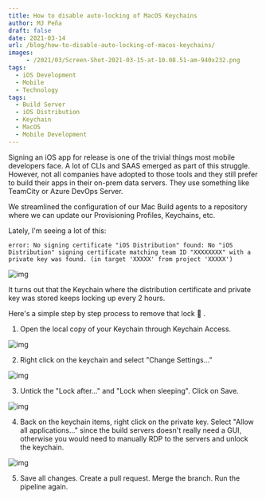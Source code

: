 ```yaml
---
title: How to disable auto-locking of MacOS Keychains
author: MJ Peña
draft: false
date: 2021-03-14
url: /blog/how-to-disable-auto-locking-of-macos-keychains/
images: 
     - /2021/03/Screen-Shot-2021-03-15-at-10.08.51-am-940x232.png
tags:
  - iOS Development
  - Mobile
  - Technology
tags:
  - Build Server
  - iOS Distribution
  - Keychain
  - MacOS
  - Mobile Development
---
```


Signing an iOS app for release is one of the trivial things most mobile developers face. A lot of CLIs and SAAS emerged as part of this struggle. However, not all companies have adopted to those tools and they still prefer to build their apps in their on-prem data servers. They use something like TeamCity or Azure DevOps Server.

We streamlined the configuration of our Mac Build agents to a repository where we can update our Provisioning Profiles, Keychains, etc.

Lately, I'm seeing a lot of this:

`error: No signing certificate "iOS Distribution" found: No "iOS Distribution" signing certificate matching team ID "XXXXXXXX" with a private key was found. (in target 'XXXXX' from project 'XXXXX')`

![img](https://firebasestorage.googleapis.com/v0/b/firescript-577a2.appspot.com/o/imgs%2Fapp%2Fmjtpena%2FhUK6MA22wq.png?alt=media&token=8f178aa7-3a07-4657-8288-480cdabcec45)

It turns out that the Keychain where the distribution certificate and private key was stored keeps locking up every 2 hours.

Here's a simple step by step process to remove that lock 🔐 .

1. Open the local copy of your Keychain through Keychain Access.

![img](https://firebasestorage.googleapis.com/v0/b/firescript-577a2.appspot.com/o/imgs%2Fapp%2Fmjtpena%2FZSxS7fv_Au.png?alt=media&token=d9e97e60-28e3-4f51-9e32-44d4a8198d88)

2. Right click on the keychain and select "Change Settings..."

![img](https://firebasestorage.googleapis.com/v0/b/firescript-577a2.appspot.com/o/imgs%2Fapp%2Fmjtpena%2Fe4gMKg1Kuk.png?alt=media&token=d11d2398-ffdf-4b23-b7c7-e2f91b29b96e)

3. Untick the "Lock after..." and "Lock when sleeping". Click on Save.

![img](https://firebasestorage.googleapis.com/v0/b/firescript-577a2.appspot.com/o/imgs%2Fapp%2Fmjtpena%2FkWUREz7y1a.png?alt=media&token=5abe6d8c-5101-4268-9627-7d7f0dcc5e57)

4. Back on the keychain items, right click on the private key. Select "Allow all applications..." since the build servers doesn't really need a GUI, otherwise you would need to manually RDP to the servers and unlock the keychain.

![img](https://firebasestorage.googleapis.com/v0/b/firescript-577a2.appspot.com/o/imgs%2Fapp%2Fmjtpena%2FkSxnP7LbjR.png?alt=media&token=0bea0854-a54f-47e0-b69c-ef41654fc14a)

5. Save all changes. Create a pull request. Merge the branch. Run the pipeline again.
